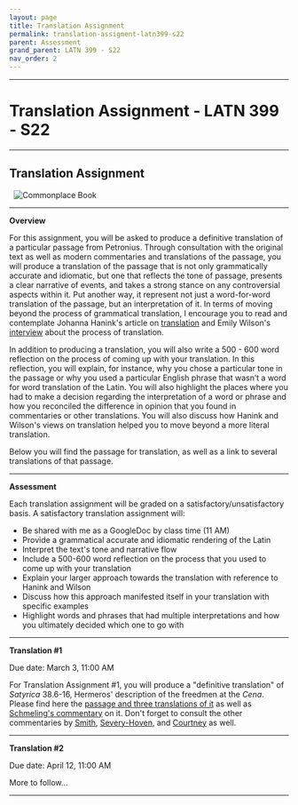 ```yaml
---
layout: page
title: Translation Assignment
permalink: translation-assigment-latn399-s22
parent: Assessment
grand_parent: LATN 399 - S22
nav_order: 2
---
```

***

# Translation Assignment - LATN 399 - S22

***

## Translation Assignment
&nbsp;
![Commonplace Book](https://foxedquarterly.com/wp-content/uploads/2021/02/Petronius-Satyricon.jpg)

***

**Overview**

For this assignment, you will be asked to produce a definitive translation of a particular passage from Petronius. Through consultation with the original text as well as modern commentaries and translations of the passage, you will produce a translation of the passage that is not only grammatically accurate and idiomatic, but one that reflects the tone of passage, presents a clear narrative of events, and takes a strong stance on any controversial aspects within it. Put another way, it represent not just a word-for-word translation of the passage, but an interpretation of it. In terms of moving beyond the process of grammatical translation, I encourage you to read and contemplate Johanna Hanink's article on [translation](https://eidolon.pub/the-twists-and-turns-of-translation-33f1272dffa8) and Emily Wilson's [interview](http://runcimanaward.org/2018/05/24/an-interview-with-emily-wilson-translator-of-homers-odyssey-part-2/) about the process of translation.

In addition to producing a translation, you will also write a 500 - 600 word reflection on the process of coming up with your translation. In this reflection, you will explain, for instance, why you chose a particular tone in the passage or why you used a particular English phrase that wasn’t a word for word translation of the Latin. You will also highlight the places where you had to make a decision regarding the interpretation of a word or phrase and how you reconciled the difference in opinion that you found in commentaries or other translations. You will also discuss how Hanink and Wilson's views on translation helped you to move beyond a more literal translation.

Below you will find the passage for translation, as well as a link to several translations of that passage.

***

**Assessment**

Each translation assignment will be graded on a satisfactory/unsatisfactory basis. A satisfactory translation assignment will:

- Be shared with me as a GoogleDoc by class time (11 AM)
- Provide a grammatical accurate and idiomatic rendering of the Latin
- Interpret the text's tone and narrative flow
- Include a 500-600 word reflection on the process that you used to come up with your translation
- Explain your larger approach towards the translation with reference to Hanink and Wilson
- Discuss how this approach manifested itself in your translation with specific examples
- Highlight words and phrases that had multiple interpretations and how you ultimately decided which one to go with

***

**Translation #1**

Due date: March 3, 11:00 AM

For Translation Assignment #1, you will produce a "definitive translation" of *Satyrica* 38.6-16, Hermeros' description of the freedmen at the *Cena*. Please find here the [passage and three translations of it](https://drive.google.com/file/d/1EGiEsTyJYHnlfKM54aLSTCgJ9UPXEiTL/view?usp=sharing) as well as [Schmeling's commentary](https://drive.google.com/file/d/1mm7F5QswGiKoO5J0pVDWtfXlzDGJoTd0/view?usp=sharing) on it. Don't forget to consult the other commentaries by [Smith](https://drive.google.com/file/d/1k4K0w_ywQaOCt7Ab8ztaLUKBN0tRg396/view), [Severy-Hoven](https://drive.google.com/file/d/1Fz7bvTK4XkygRYQe26bSlPprsBoRZDt7/view), and [Courtney](https://drive.google.com/file/d/12Zz7E6v2GCiy5QldSf5mnnYCd4cYFU3d/view) as well.

***

**Translation #2**

Due date: April 12, 11:00 AM

More to follow...

***
